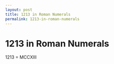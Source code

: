 ```yaml
---
layout: post
title: 1213 in Roman Numerals
permalink: 1213-in-roman-numerals
---
```


# 1213 in Roman Numerals

1213 = MCCXIII
